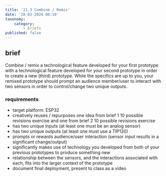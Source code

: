 ```yaml
---
title: '11.3 Combine / Remix'
date: '28-03-2024 06:10'
taxonomy:
    category:
        - briefs
published: false
---
```


## brief

Combine / remix a technological feature developed for your first prototype with a technological feature developed for your second prototype in order to create a new (third) prototype. While the specifics are up to you, your remixed prototype should prompt an audience member/user to interact with two sensors in order to control/change two unique outputs.

### requirements

* target platform: ESP32
* creatively reuses / repurposes one idea from brief 1 10 possible revisions exercise and one from brief 2 10 possible revisions exercise
* has two unique inputs (at least one must be an analog sensor)
* has two unique outputs (at least one must use a TIP120)
* prompts or rewards audience/user interaction (sensor input results in a significant change/output)
* significantly makes use of technology you developed from both of your previous prototypes to produce something new
* relationship between the sensors, and the interactions associated with each, fits into the larger context of the prototype
* document final deployment, present to class as a video


